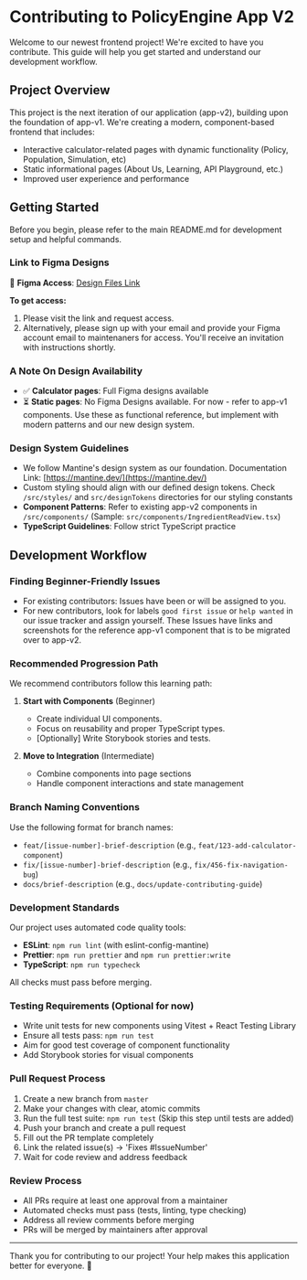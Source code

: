 # Contributing to PolicyEngine App V2

Welcome to our newest frontend project! We're excited to have you contribute. This guide will help you get started and understand our development workflow.

## Project Overview

This project is the next iteration of our application (app-v2), building upon the foundation of app-v1. We're creating a modern, component-based frontend that includes:
- Interactive calculator-related pages with dynamic functionality (Policy, Population, Simulation, etc)
- Static informational pages (About Us, Learning, API Playground, etc.)
- Improved user experience and performance

## Getting Started

Before you begin, please refer to the main README.md for development setup and helpful commands.

### Link to Figma Designs

🎨 **Figma Access**: [Design Files Link](https://www.figma.com/design/ZZLB3A5QNYy97d7dBEPpQ8/PE-App-Redesign---Final-Screens?m=auto&t=0MkV9on8ot5RR4Lv-6)

**To get access:**
1. Please visit the link and request access.
2. Alternatively, please sign up with your email and provide your Figma account email to maintenaners for access. You'll receive an invitation with instructions shortly.

### A Note On Design Availability

- ✅ **Calculator pages**: Full Figma designs available
- ⏳ **Static pages**: No Figma Designs available. For now - refer to app-v1 components. Use these as functional reference, but implement with modern patterns and our new design system.

### Design System Guidelines

- We follow Mantine's design system as our foundation. Documentation Link: [https://mantine.dev/](https://mantine.dev/)
- Custom styling should align with our defined design tokens. Check `/src/styles/` and `src/designTokens` directories for our styling constants
- **Component Patterns**: Refer to existing app-v2 components in `/src/components/` (Sample: `src/components/IngredientReadView.tsx`)
- **TypeScript Guidelines**: Follow strict TypeScript practice

## Development Workflow

### Finding Beginner-Friendly Issues

- For existing contributors: Issues have been or will be assigned to you.
- For new contributors, look for labels `good first issue` or `help wanted` in our issue tracker and assign yourself.
These Issues have links and screenshots for the reference app-v1 component that is to be migrated over to app-v2.

### Recommended Progression Path

We recommend contributors follow this learning path:

1. **Start with Components** (Beginner)
   - Create individual UI components. 
   - Focus on reusability and proper TypeScript types.
   - [Optionally] Write Storybook stories and tests.

2. **Move to Integration** (Intermediate)
   - Combine components into page sections
   - Handle component interactions and state management

### Branch Naming Conventions

Use the following format for branch names:
- `feat/[issue-number]-brief-description` (e.g., `feat/123-add-calculator-component`)
- `fix/[issue-number]-brief-description` (e.g., `fix/456-fix-navigation-bug`)
- `docs/brief-description` (e.g., `docs/update-contributing-guide`)

### Development Standards

Our project uses automated code quality tools:
- **ESLint**: `npm run lint` (with eslint-config-mantine)
- **Prettier**: `npm run prettier` and `npm run prettier:write`
- **TypeScript**: `npm run typecheck`

All checks must pass before merging.

### Testing Requirements (Optional for now)

- Write unit tests for new components using Vitest + React Testing Library
- Ensure all tests pass: `npm run test`
- Aim for good test coverage of component functionality
- Add Storybook stories for visual components

### Pull Request Process

1. Create a new branch from `master`
2. Make your changes with clear, atomic commits
3. Run the full test suite: `npm run test` (Skip this step until tests are added)
4. Push your branch and create a pull request
5. Fill out the PR template completely
6. Link the related issue(s) -> 'Fixes #IssueNumber'
7. Wait for code review and address feedback

### Review Process

- All PRs require at least one approval from a maintainer
- Automated checks must pass (tests, linting, type checking)
- Address all review comments before merging
- PRs will be merged by maintainers after approval

---

Thank you for contributing to our project! Your help makes this application better for everyone. 🚀
